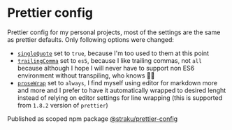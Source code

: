 # Prettier config

Prettier config for my personal projects, most of the settings are the same as prettier defaults. Only following options were changed:

- [`singleQuote`](https://prettier.io/docs/en/options.html#quotes) set to `true`, because I'm too used to them at this point
- [`trailingComma`](https://prettier.io/docs/en/options.html#trailing-commas) set to `es5`, because I like trailing commas, not `all` because although I hope I will never have to support non ES6 environment without transpiling, who knows 🤷‍♂️
- [`proseWrap`](https://prettier.io/docs/en/options.html#prose-wrap) set to `always`, I find myself using editor for markdown more and more and I prefer to have it automatically wrapped to desired lenght instead of relying on editor settings for line wrapping (this is supported from `1.8.2` version of `prettier`)

Published as scoped npm package [@straku/prettier-config](https://www.npmjs.com/package/@straku/prettier-config)
